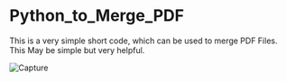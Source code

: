 # Python_to_Merge_PDF
This is a very simple short code, which can be used to merge PDF Files. This May be simple but very helpful.

![Capture](https://user-images.githubusercontent.com/58033364/110237185-b49dc000-7f3a-11eb-998c-bbf41f7f8365.PNG)
